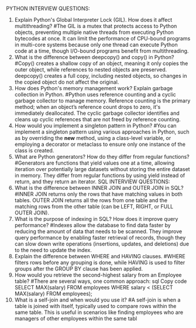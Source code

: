 PYTHON INTERVIEW QUESTIONS:
1. Explain Python's Global Interpreter Lock (GIL). How does it affect multithreading?
#The GIL is a mutex that protects access to Python objects, preventing multiple native threads from executing Python
bytecodes at once. It can limit the performance of CPU-bound programs in multi-core systems because only one thread can execute Python
code at a time, though I/O-bound programs benefit from multithreading.
2. What is the difference between deepcopy() and copy() in Python?
#Copy() creates a shallow copy of an object, meaning it only copies the outer object, while references to nested objects
are preserved. deepcopy() creates a full copy, including nested objects, so changes in the copied object do not affect the original.
3. How does Python's memory management work? Explain garbage collection in Python.
#Python uses reference counting and a cyclic garbage collector to manage memory. Reference counting is the primary
method; when an object’s reference count drops to zero, it's immediately deallocated. The cyclic garbage collector identifies and cleans up
cyclic references that are not freed by reference counting.
4. How would you implement a singleton pattern in Python?
#You can implement a singleton pattern using various approaches in Python, such as by overriding the __new__ method,
using a class-level variable, or employing a decorator or metaclass to ensure only one instance of the class is created.
5. What are Python generators? How do they differ from regular functions?
#Generators are functions that yield values one at a time, allowing iteration over potentially large datasets without storing
the entire dataset in memory. They differ from regular functions by using yield instead of return, and they return an iterator.
SQL INTERVIEW QUESTIONS:
1. What is the difference between INNER JOIN and OUTER JOIN in SQL?
#INNER JOIN returns only the rows that have matching values in both tables. OUTER JOIN returns all the rows from one table
and the matching rows from the other table (can be LEFT, RIGHT, or FULL OUTER JOIN).
2. What  is the purpose of indexing in SQL? How does it improve query performance?
#Indexes allow the database to find data faster by reducing the amount of data that needs to be scanned. They improve
query performance by enabling faster retrieval of records, though they can slow down write operations (insertions, updates, and deletions)
due to the need to update the index.
3. Explain the difference between WHERE and HAVING clauses.
#WHERE filters rows before any grouping is done, while HAVING is used to filter groups after the GROUP BY clause has been
applied.
4. How would you retrieve the second-highest salary from an Employee table?
#There are several ways, one common approach:
sql
Copy code
SELECT MAX(salary)
FROM employees
WHERE salary < (SELECT MAX(salary) FROM employees);
5. What is a self-join and when would you use it?
#A self-join is when a table is joined with itself, typically used to compare rows within the same table. This is useful in
scenarios like finding employees who are managers of other employees within the same tabl
 
